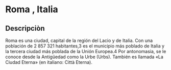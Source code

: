 # Roma , Italia 

## Descripciòn
Roma es una ciudad, capital de la región del Lacio y de Italia. Con una población de 2 857 321 habitantes,3​ es el municipio más poblado de Italia y la tercera ciudad más poblada de la Unión Europea.4​ Por antonomasia, se le conoce desde la Antigüedad como la Urbe (Urbs). También es llamada «La Ciudad Eterna» (en italiano: Città Eterna).


